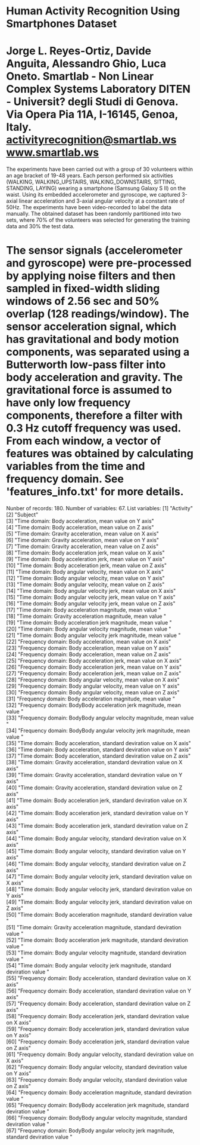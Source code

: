 Human Activity Recognition Using Smartphones Dataset
====================================================
Jorge L. Reyes-Ortiz, Davide Anguita, Alessandro Ghio, Luca Oneto.
Smartlab - Non Linear Complex Systems Laboratory
DITEN - Universit? degli Studi di Genova.
Via Opera Pia 11A, I-16145, Genoa, Italy.
activityrecognition@smartlab.ws
www.smartlab.ws
====================================================
The experiments have been carried out with a group of 30 volunteers within an age bracket of 19-48 years. Each person performed six activities (WALKING, WALKING_UPSTAIRS, WALKING_DOWNSTAIRS, SITTING, STANDING, LAYING) wearing a smartphone (Samsung Galaxy S II) on the waist. Using its embedded accelerometer and gyroscope, we captured 3-axial linear acceleration and 3-axial angular velocity at a constant rate of 50Hz. The experiments have been video-recorded to label the data manually. The obtained dataset has been randomly partitioned into two sets, where 70% of the volunteers was selected for generating the training data and 30% the test data.

The sensor signals (accelerometer and gyroscope) were pre-processed by applying noise filters and then sampled in fixed-width sliding windows of 2.56 sec and 50% overlap (128 readings/window). The sensor acceleration signal, which has gravitational and body motion components, was separated using a Butterworth low-pass filter into body acceleration and gravity. The gravitational force is assumed to have only low frequency components, therefore a filter with 0.3 Hz cutoff frequency was used. From each window, a vector of features was obtained by calculating variables from the time and frequency domain. See 'features_info.txt' for more details. 
====================================================
Nunber of records: 180.
Number of variables: 67.
List variables: 
 [1] "Activity"                                                                               
 [2] "Subject"                                                                                
 [3] "Time domain: Body acceleration,  mean value on Y axis"                                  
 [4] "Time domain: Body acceleration,  mean value on Z axis"                                  
 [5] "Time domain: Gravity acceleration,  mean value on X axis"                               
 [6] "Time domain: Gravity acceleration,  mean value on Y axis"                               
 [7] "Time domain: Gravity acceleration,  mean value on Z axis"                               
 [8] "Time domain: Body acceleration jerk,  mean value on X axis"                             
 [9] "Time domain: Body acceleration jerk,  mean value on Y axis"                             
[10] "Time domain: Body acceleration jerk,  mean value on Z axis"                             
[11] "Time domain: Body angular velocity,  mean value on X axis"                              
[12] "Time domain: Body angular velocity,  mean value on Y axis"                              
[13] "Time domain: Body angular velocity,  mean value on Z axis"                              
[14] "Time domain: Body angular velocity jerk,  mean value on X axis"                         
[15] "Time domain: Body angular velocity jerk,  mean value on Y axis"                         
[16] "Time domain: Body angular velocity jerk,  mean value on Z axis"                         
[17] "Time domain: Body acceleration magnitude,  mean value "                                 
[18] "Time domain: Gravity acceleration magnitude,  mean value "                              
[19] "Time domain: Body acceleration jerk magnitude,  mean value "                            
[20] "Time domain: Body angular velocity magnitude,  mean value "                             
[21] "Time domain: Body angular velocity jerk magnitude,  mean value "                        
[22] "Frequency domain: Body acceleration,  mean value on X axis"                             
[23] "Frequency domain: Body acceleration,  mean value on Y axis"                             
[24] "Frequency domain: Body acceleration,  mean value on Z axis"                             
[25] "Frequency domain: Body acceleration jerk,  mean value on X axis"                        
[26] "Frequency domain: Body acceleration jerk,  mean value on Y axis"                        
[27] "Frequency domain: Body acceleration jerk,  mean value on Z axis"                        
[28] "Frequency domain: Body angular velocity,  mean value on X axis"                         
[29] "Frequency domain: Body angular velocity,  mean value on Y axis"                         
[30] "Frequency domain: Body angular velocity,  mean value on Z axis"                         
[31] "Frequency domain: Body acceleration magnitude,  mean value "                            
[32] "Frequency domain: BodyBody acceleration jerk magnitude,  mean value "                   
[33] "Frequency domain: BodyBody angular velocity magnitude,  mean value "                    
[34] "Frequency domain: BodyBody angular velocity jerk magnitude,  mean value "               
[35] "Time domain: Body acceleration,  standard deviration value on X axis"                   
[36] "Time domain: Body acceleration,  standard deviration value on Y axis"                   
[37] "Time domain: Body acceleration,  standard deviration value on Z axis"                   
[38] "Time domain: Gravity acceleration,  standard deviration value on X axis"                
[39] "Time domain: Gravity acceleration,  standard deviration value on Y axis"                
[40] "Time domain: Gravity acceleration,  standard deviration value on Z axis"                
[41] "Time domain: Body acceleration jerk,  standard deviration value on X axis"              
[42] "Time domain: Body acceleration jerk,  standard deviration value on Y axis"              
[43] "Time domain: Body acceleration jerk,  standard deviration value on Z axis"              
[44] "Time domain: Body angular velocity,  standard deviration value on X axis"               
[45] "Time domain: Body angular velocity,  standard deviration value on Y axis"               
[46] "Time domain: Body angular velocity,  standard deviration value on Z axis"               
[47] "Time domain: Body angular velocity jerk,  standard deviration value on X axis"          
[48] "Time domain: Body angular velocity jerk,  standard deviration value on Y axis"          
[49] "Time domain: Body angular velocity jerk,  standard deviration value on Z axis"          
[50] "Time domain: Body acceleration magnitude,  standard deviration value "                  
[51] "Time domain: Gravity acceleration magnitude,  standard deviration value "               
[52] "Time domain: Body acceleration jerk magnitude,  standard deviration value "             
[53] "Time domain: Body angular velocity magnitude,  standard deviration value "              
[54] "Time domain: Body angular velocity jerk magnitude,  standard deviration value "         
[55] "Frequency domain: Body acceleration,  standard deviration value on X axis"              
[56] "Frequency domain: Body acceleration,  standard deviration value on Y axis"              
[57] "Frequency domain: Body acceleration,  standard deviration value on Z axis"              
[58] "Frequency domain: Body acceleration jerk,  standard deviration value on X axis"         
[59] "Frequency domain: Body acceleration jerk,  standard deviration value on Y axis"         
[60] "Frequency domain: Body acceleration jerk,  standard deviration value on Z axis"         
[61] "Frequency domain: Body angular velocity,  standard deviration value on X axis"          
[62] "Frequency domain: Body angular velocity,  standard deviration value on Y axis"          
[63] "Frequency domain: Body angular velocity,  standard deviration value on Z axis"          
[64] "Frequency domain: Body acceleration magnitude,  standard deviration value "             
[65] "Frequency domain: BodyBody acceleration jerk magnitude,  standard deviration value "    
[66] "Frequency domain: BodyBody angular velocity magnitude,  standard deviration value "     
[67] "Frequency domain: BodyBody angular velocity jerk magnitude,  standard deviration value "
